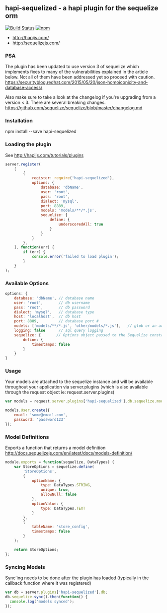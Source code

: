 ## hapi-sequelized - a hapi plugin for the sequelize orm

[![Build Status](https://travis-ci.org/danecando/hapi-sequelized.svg)](https://travis-ci.org/danecando/hapi-sequelized)
[![npm](https://img.shields.io/npm/dm/localeval.svg)](https://www.npmjs.com/package/hapi-sequelized)

* http://hapijs.com/
* http://sequelizejs.com/

### PSA
The plugin has been updated to use version 3 of sequelize which implements fixes to many of the vulnerabilities explained in the article below. Not all of them have been addressed yet so proceed with caution.
https://securityblog.redhat.com/2015/05/20/json-homoiconicity-and-database-access/

Also make sure to take a look at the changelog if you're upgrading from a version < 3. There are several breaking changes.
https://github.com/sequelize/sequelize/blob/master/changelog.md

### Installation
npm install --save hapi-sequelized

### Loading the plugin
See http://hapijs.com/tutorials/plugins     

```javascript
server.register(
    [
        {
            register: require('hapi-sequelized'),
            options: {
                database: 'dbName',
                user: 'root',
                pass: 'root',
                dialect: 'mysql',
                port: 8889,
                models: 'models/**/*.js',
                sequelize: {
                    define: {
                        underscoredAll: true
                    }
                }
            }
        },
    ], function(err) {
        if (err) {
            console.error('failed to load plugin');
        }
    }
);
```

### Available Options

```javascript
options: {
    database: 'dbName', // database name
    user: 'root',       // db username
    pass: 'root',       // db password
    dialect: 'mysql',   // database type
    host: 'localhost',  // db host
    port: 8889,         // database port #
    models: ['models/**/*.js', 'other/models/*.js'],   // glob or an array of globs to directories containing your sequelize models
    logging: false      // sql query logging
    sequelize: {       // Options object passed to the Sequelize constructor http://docs.sequelizejs.com/en/latest/api/sequelize/#new-sequelizedatabase-usernamenull-passwordnull-options
        define: {
            timestamps: false
        }
    }
}
```

### Usage
Your models are attached to the sequelize instance and will be available throughout your application via server.plugins (which is also available through the request object ie: request.server.plugins)

```javascript
var models = request.server.plugins['hapi-sequelized'].db.sequelize.models;

models.User.create({
    email: 'some@email.com',
    password: 'password123'
});
```

### Model Definitions
Exports a function that returns a model definition 
http://docs.sequelizejs.com/en/latest/docs/models-definition/

```javascript
module.exports = function(sequelize, DataTypes) {
    var StoreOptions = sequelize.define(
        'StoreOptions',
        {
            optionName: {
                type: DataTypes.STRING,
                unique: true,
                allowNull: false
            },
            optionValue: {
                type: DataTypes.TEXT
            }
        },
        {
            tableName: 'store_config',
            timestamps: false
        }
    );

    return StoreOptions;
};
```

### Syncing Models
Sync'ing needs to be done after the plugin has loaded (typically in the callback function where it was registered)

```javascript
var db = server.plugins['hapi-sequelized'].db;
db.sequelize.sync().then(function() {
  console.log('models synced');
});
```